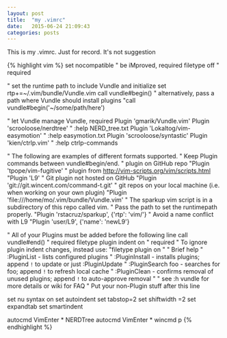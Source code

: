 ```yaml
---
layout: post
title:  "my .vimrc"
date:   2015-06-24 21:09:43
categories: posts
---
```

This is my .vimrc. Just for record. It's not suggestion

{% highlight vim %}
set nocompatible              " be iMproved, required
filetype off                  " required

" set the runtime path to include Vundle and initialize
set rtp+=~/.vim/bundle/Vundle.vim
call vundle#begin()
" alternatively, pass a path where Vundle should install plugins
"call vundle#begin('~/some/path/here')

" let Vundle manage Vundle, required
Plugin 'gmarik/Vundle.vim'
Plugin 'scrooloose/nerdtree'
" :help NERD_tree.txt
Plugin 'Lokaltog/vim-easymotion'
" :help easymotion.txt
Plugin 'scrooloose/syntastic'
Plugin 'kien/ctrlp.vim'
" :help ctrlp-commands

" The following are examples of different formats supported.
" Keep Plugin commands between vundle#begin/end.
" plugin on GitHub repo
"Plugin 'tpope/vim-fugitive'
" plugin from http://vim-scripts.org/vim/scripts.html
"Plugin 'L9'
" Git plugin not hosted on GitHub
"Plugin 'git://git.wincent.com/command-t.git'
" git repos on your local machine (i.e. when working on your own plugin)
"Plugin 'file:///home/mo/.vim/bundle/Vundle.vim'
" The sparkup vim script is in a subdirectory of this repo called vim.
" Pass the path to set the runtimepath properly.
"Plugin 'rstacruz/sparkup', {'rtp': 'vim/'}
" Avoid a name conflict with L9
"Plugin 'user/L9', {'name': 'newL9'}

" All of your Plugins must be added before the following line
call vundle#end()            " required
filetype plugin indent on    " required
" To ignore plugin indent changes, instead use:
"filetype plugin on
"
" Brief help
" :PluginList       - lists configured plugins
" :PluginInstall    - installs plugins; append `!` to update or just :PluginUpdate
" :PluginSearch foo - searches for foo; append `!` to refresh local cache
" :PluginClean      - confirms removal of unused plugins; append `!` to auto-approve removal
"
" see :h vundle for more details or wiki for FAQ
" Put your non-Plugin stuff after this line


set nu
syntax on
set autoindent
set tabstop=2
set shiftwidth =2
set expandtab
set smartindent


autocmd VimEnter * NERDTree
autocmd VimEnter * wincmd p
{% endhighlight %}

